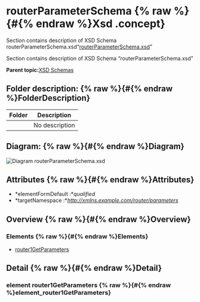 # routerParameterSchema {% raw %}{#{% endraw %}Xsd .concept}

Section contains description of XSD Schema routerParameterSchema.xsd“[routerParameterSchema.xsd](routerParameterSchema.xsd)”

Section contains description of XSD Schema “routerParameterSchema.xsd”

**Parent topic:**[XSD Schemas](../../../projects/com.odido-rfp-demo/common/xsd.md)

## Folder description: {% raw %}{#{% endraw %}FolderDescription}

|Folder|Description|
|------|-----------|
| |No description|

## Diagram: {% raw %}{#{% endraw %}Diagram}

![Diagram
              routerParameterSchema.xsd](routerParameterSchema.xsd.png)

## Attributes {% raw %}{#{% endraw %}Attributes}

-   *elementFormDefault :**qualified*
-   *targetNamespace :**http://xmlns.example.com/router/parameters*

## Overview {% raw %}{#{% endraw %}Overview}

### Elements {% raw %}{#{% endraw %}Elements}

-   [router1GetParameters](#element_router1GetParameters)

## Detail {% raw %}{#{% endraw %}Detail}

### element router1GetParameters {% raw %}{#{% endraw %}element_router1GetParameters}

